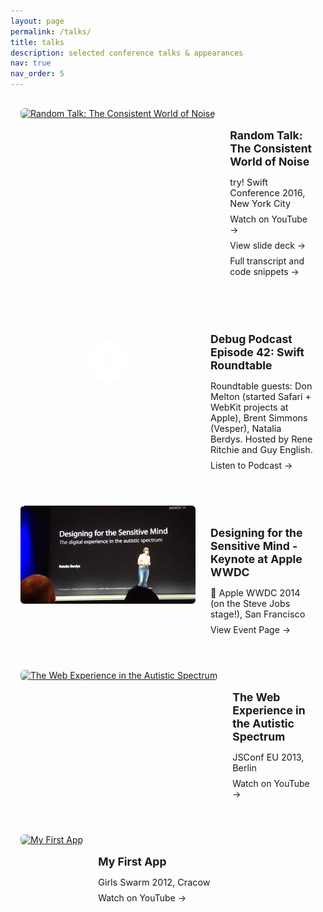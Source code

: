 ```yaml
---
layout: page
permalink: /talks/
title: talks
description: selected conference talks & appearances
nav: true
nav_order: 5
---
```


<div class="talks-container" style="display: grid; gap: 1.5rem;">
  <div class="talk-card" style="display: flex; gap: 1.5rem; padding: 1rem; border: 1px solid var(--global-divider-color); border-radius: 8px; background: var(--global-card-bg-color);">
    <a href="https://www.youtube.com/watch?v=P46zvGW53l8" target="_blank" class="talk-image" style="flex-shrink: 0;">
      <img src="https://img.youtube.com/vi/P46zvGW53l8/maxresdefault.jpg" alt="Random Talk: The Consistent World of Noise" style="width: 280px; height: 157px; object-fit: cover; border-radius: 6px;">
    </a>
    <div style="flex: 1; padding-top: 0.5rem;">
      <h3 style="font-size: 1.1rem; margin-bottom: 0.5rem; color: var(--global-text-color);">Random Talk: The Consistent World of Noise</h3>
      <p style="color: var(--global-text-color-light); font-size: 0.9rem; margin-bottom: 0.5rem;">try! Swift Conference 2016, New York City</p>
      <div style="display: flex; flex-direction: column; gap: 0.5rem;">
        <a href="https://www.youtube.com/watch?v=P46zvGW53l8" target="_blank" style="color: var(--global-theme-color); text-decoration: none;">Watch on YouTube →</a>
        <a href="https://speakerdeck.com/realm/natalia-berdys-random-talk-the-consistent-world-of-noise" target="_blank" style="color: var(--global-theme-color); text-decoration: none;">View slide deck →</a>
        <a href="https://web.archive.org/web/20240303181209/https://academy.realm.io/posts/tryswift-natalia-berdy-random-talk-consistent-world-noise-swift-gamekit-ios/" target="_blank" style="color: var(--global-theme-color); text-decoration: none;">Full transcript and code snippets →</a>
      </div>
    </div>
  </div>

  <div class="talk-card" style="display: flex; gap: 1.5rem; padding: 1rem; border: 1px solid var(--global-divider-color); border-radius: 8px; background: var(--global-card-bg-color);">
    <a href="https://web.archive.org/web/20220106204957if_/https://hwcdn.libsyn.com/p/e/a/9/ea9994d9e68f5a22/debug42.mp3?c_id=7390439&cs_id=7390439&expiration=1641512789&hwt=004ce1f96ccbe5e74d2bfeb02d08e9a0" target="_blank" class="talk-image" style="flex-shrink: 0; width: 280px; height: 157px; background: var(--global-theme-color); border-radius: 6px; display: flex; align-items: center; justify-content: center;">
      <svg width="80" height="80" viewBox="0 0 24 24" fill="white">
        <path d="M12 2C6.48 2 2 6.48 2 12s4.48 10 10 10 10-4.48 10-10S17.52 2 12 2zm-2 14.5v-9l6 4.5-6 4.5z"/>
      </svg>
    </a>
    <div style="flex: 1; padding-top: 0.5rem;">
      <h3 style="font-size: 1.1rem; margin-bottom: 0.5rem; color: var(--global-text-color);">Debug Podcast Episode 42: Swift Roundtable</h3>
      <p style="color: var(--global-text-color-light); font-size: 0.9rem; margin-bottom: 0.5rem;">Roundtable guests: Don Melton (started Safari + WebKit projects at Apple), Brent Simmons (Vesper), Natalia Berdys. Hosted by Rene Ritchie and Guy English.</p>
      <a href="https://web.archive.org/web/20220106204957if_/https://hwcdn.libsyn.com/p/e/a/9/ea9994d9e68f5a22/debug42.mp3?c_id=7390439&cs_id=7390439&expiration=1641512789&hwt=004ce1f96ccbe5e74d2bfeb02d08e9a0" target="_blank" style="color: var(--global-theme-color); text-decoration: none;">Listen to Podcast →</a>
    </div>
  </div>

  <div class="talk-card" style="display: flex; gap: 1.5rem; padding: 1rem; border: 1px solid var(--global-divider-color); border-radius: 8px; background: var(--global-card-bg-color);">
    <a href="https://web.archive.org/web/20140603004244/https://developer.apple.com/wwdc/events/lunchtime-speakers/" target="_blank" class="talk-image" style="flex-shrink: 0;">
      <img src="/assets/img/wwdc.jpeg" alt="Designing for the Sensitive Mind" style="width: 280px; height: 157px; object-fit: cover; border-radius: 6px;">
    </a>
    <div style="flex: 1; padding-top: 0.5rem;">
      <h3 style="font-size: 1.1rem; margin-bottom: 0.5rem; color: var(--global-text-color);">Designing for the Sensitive Mind - Keynote at Apple WWDC</h3>
      <p style="color: var(--global-text-color-light); font-size: 0.9rem; margin-bottom: 0.5rem;">🍎 Apple WWDC 2014 (on the Steve Jobs stage!), San Francisco</p>
      <a href="https://web.archive.org/web/20140603004244/https://developer.apple.com/wwdc/events/lunchtime-speakers/" target="_blank" style="color: var(--global-theme-color); text-decoration: none;">View Event Page →</a>
    </div>
  </div>

  <div class="talk-card" style="display: flex; gap: 1.5rem; padding: 1rem; border: 1px solid var(--global-divider-color); border-radius: 8px; background: var(--global-card-bg-color);">
    <a href="https://www.youtube.com/watch?v=7nnAYB1mb9E" target="_blank" class="talk-image" style="flex-shrink: 0;">
      <img src="https://img.youtube.com/vi/7nnAYB1mb9E/maxresdefault.jpg" alt="The Web Experience in the Autistic Spectrum" style="width: 280px; height: 157px; object-fit: cover; border-radius: 6px;">
    </a>
    <div style="flex: 1; padding-top: 0.5rem;">
      <h3 style="font-size: 1.1rem; margin-bottom: 0.5rem; color: var(--global-text-color);">The Web Experience in the Autistic Spectrum</h3>
      <p style="color: var(--global-text-color-light); font-size: 0.9rem; margin-bottom: 0.5rem;">JSConf EU 2013, Berlin</p>
      <a href="https://www.youtube.com/watch?v=7nnAYB1mb9E" target="_blank" style="color: var(--global-theme-color); text-decoration: none;">Watch on YouTube →</a>
    </div>
  </div>

  <div class="talk-card" style="display: flex; gap: 1.5rem; padding: 1rem; border: 1px solid var(--global-divider-color); border-radius: 8px; background: var(--global-card-bg-color);">
    <a href="https://www.youtube.com/watch?v=nnH40NT2pHU" target="_blank" class="talk-image" style="flex-shrink: 0;">
      <img src="https://img.youtube.com/vi/nnH40NT2pHU/maxresdefault.jpg" alt="My First App" style="width: 280px; height: 157px; object-fit: cover; border-radius: 6px;">
    </a>
    <div style="flex: 1; padding-top: 0.5rem;">
      <h3 style="font-size: 1.1rem; margin-bottom: 0.5rem; color: var(--global-text-color);">My First App</h3>
      <p style="color: var(--global-text-color-light); font-size: 0.9rem; margin-bottom: 0.5rem;">Girls Swarm 2012, Cracow</p>
      <a href="https://www.youtube.com/watch?v=nnH40NT2pHU" target="_blank" style="color: var(--global-theme-color); text-decoration: none;">Watch on YouTube →</a>
    </div>
  </div>

</div>

<style>
  @media (max-width: 768px) {
    .talk-card {
      flex-direction: column !important;
    }
    
    .talk-image {
      width: 100% !important;
      max-width: 100% !important;
    }
    
    .talk-image img {
      width: 100% !important;
      max-width: 100% !important;
    }
  }
</style>
